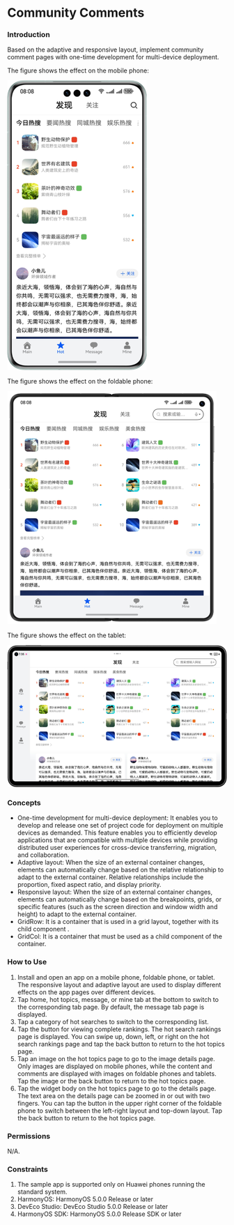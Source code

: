 # Community Comments

### Introduction

Based on the adaptive and responsive layout, implement community comment pages with one-time development for multi-device deployment.

The figure shows the effect on the mobile phone:

![](screenshots/device/phone.en.png)

The figure shows the effect on the foldable phone:

![](screenshots/device/foldable.en.png)

The figure shows the effect on the tablet:

![](screenshots/device/pad.en.png)

### Concepts

- One-time development for multi-device deployment: It enables you to develop and release one set of project code for deployment on multiple devices as demanded. This feature enables you to efficiently develop applications that are compatible with multiple devices while providing distributed user experiences for cross-device transferring, migration, and collaboration.
- Adaptive layout: When the size of an external container changes, elements can automatically change based on the relative relationship to adapt to the external container. Relative relationships include the proportion, fixed aspect ratio, and display priority.
- Responsive layout: When the size of an external container changes, elements can automatically change based on the breakpoints, grids, or specific features (such as the screen direction and window width and height) to adapt to the external container.
- GridRow: It is a container that is used in a grid layout, together with its child component **<GridCol>**.
- GridCol: It is a container that must be used as a child component of the **<GridRow>** container.


### How to Use

1. Install and open an app on a mobile phone, foldable phone, or tablet. The responsive layout and adaptive layout are used to display different effects on the app pages over different devices.
2. Tap home, hot topics, message, or mine tab at the bottom to switch to the corresponding tab page. By default, the message tab page is displayed.
3. Tap a category of hot searches to switch to the corresponding list.
4. Tap the button for viewing complete rankings. The hot search rankings page is displayed. You can swipe up, down, left, or right on the hot search rankings page and tap the back button to return to the hot topics page.
5. Tap an image on the hot topics page to go to the image details page. Only images are displayed on mobile phones, while the content and comments are displayed with images on foldable phones and tablets. Tap the image or the back button to return to the hot topics page.
6. Tap the widget body on the hot topics page to go to the details page. The text area on the details page can be zoomed in or out with two fingers. You can tap the button in the upper right corner of the foldable phone to switch between the left-right layout and top-down layout. Tap the back button to return to the hot topics page.

### Permissions

N/A.

### Constraints

1. The sample app is supported only on Huawei phones running the standard system.
2. HarmonyOS: HarmonyOS 5.0.0 Release or later
3. DevEco Studio: DevEco Studio 5.0.0 Release or later
4. HarmonyOS SDK: HarmonyOS 5.0.0 Release SDK or later
